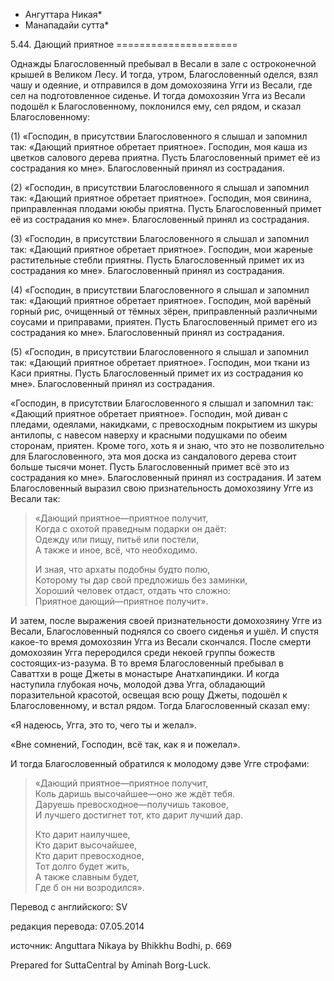 * Ангуттара Никая*
* Манападайи сутта*

5\.44\. Дающий приятное
\=\=\=\=\=\=\=\=\=\=\=\=\=\=\=\=\=\=\=\=\=

Однажды Благословенный пребывал в Весали в зале с остроконечной крышей в Великом Лесу\. И тогда, утром, Благословенный оделся, взял чашу и одеяние, и отправился в дом домохозяина Угги из Весали, где сел на подготовленное сиденье\. И тогда домохозяин Угга из Весали подошёл к Благословенному, поклонился ему, сел рядом, и сказал Благословенному:

\(1\) «Господин, в присутствии Благословенного я слышал и запомнил так: «Дающий приятное обретает приятное»\. Господин, моя каша из цветков салового дерева приятна\. Пусть Благословенный примет её из сострадания ко мне»\. Благословенный принял из сострадания\.

\(2\) «Господин, в присутствии Благословенного я слышал и запомнил так: «Дающий приятное обретает приятное»\. Господин, моя свинина, приправленная плодами ююбы приятна\. Пусть Благословенный примет её из сострадания ко мне»\. Благословенный принял из сострадания\.

\(3\) «Господин, в присутствии Благословенного я слышал и запомнил так: «Дающий приятное обретает приятное»\. Господин, мои жареные растительные стебли приятны\. Пусть Благословенный примет их из сострадания ко мне»\. Благословенный принял из сострадания\.

\(4\) «Господин, в присутствии Благословенного я слышал и запомнил так: «Дающий приятное обретает приятное»\. Господин, мой варёный горный рис, очищенный от тёмных зёрен, приправленный различными соусами и приправами, приятен\. Пусть Благословенный примет его из сострадания ко мне»\. Благословенный принял из сострадания\.

\(5\) «Господин, в присутствии Благословенного я слышал и запомнил так: «Дающий приятное обретает приятное»\. Господин, мои ткани из Каси приятны\. Пусть Благословенный примет их из сострадания ко мне»\. Благословенный принял из сострадания\.

«Господин, в присутствии Благословенного я слышал и запомнил так: «Дающий приятное обретает приятное»\. Господин, мой диван с пледами, одеялами, накидками, с превосходным покрытием из шкуры антилопы, с навесом наверху и красными подушками по обеим сторонам, приятен\. Кроме того, хоть я и знаю, что это не позволительно для Благословенного, эта моя доска из сандалового дерева стоит больше тысячи монет\. Пусть Благословенный примет всё это из сострадания ко мне»\. Благословенный принял из сострадания\. И затем Благословенный выразил свою признательность домохозяину Угге из Весали так:

> «Дающий приятное—приятное получит,  
> Когда с охотой праведным подарки он даёт:  
> Одежду или пищу, питьё или постели,  
> А также и иное, всё, что необходимо\.  
>   
> И зная, что архаты подобны будто полю,  
> Которому ты дар свой предложишь без заминки,  
> Хороший человек отдаст, отдать что сложно:  
> Приятное дающий—приятное получит»\.

И затем, после выражения своей признательности домохозяину Угге из Весали, Благословенный поднялся со своего сиденья и ушёл\. И спустя какое\-то время домохозяин Угга из Весали скончался\. После смерти домохозяин Угга переродился среди некоей группы божеств состоящих\-из\-разума\. В то время Благословенный пребывал в Саваттхи в роще Джеты в монастыре Анатхапиндики\. И когда наступила глубокая ночь, молодой дэва Угга, обладающий поразительной красотой, освещая всю рощу Джеты, подошёл к Благословенному, и встал рядом\. Тогда Благословенный сказал ему:

«Я надеюсь, Угга, это то, чего ты и желал»\.

«Вне сомнений, Господин, всё так, как я и пожелал»\.

И тогда Благословенный обратился к молодому дэве Угге строфами:

> «Дающий приятное—приятное получит,  
> Коль даришь высочайшее—оно же ждёт тебя\.  
> Даруешь превосходное—получишь таковое,  
> И лучшего достигнет тот, кто дарит лучший дар\.  
>   
> Кто дарит наилучшее,  
> Кто дарит высочайшее,  
> Кто дарит превосходное,  
> Тот долго будет жить,  
> А также славным будет,  
> Где б он ни возродился»\.

Перевод с английского: SV

редакция перевода: 07\.05\.2014

источник: Anguttara Nikaya by Bhikkhu Bodhi, p\. 669

Prepared for SuttaCentral by Aminah Borg\-Luck\.